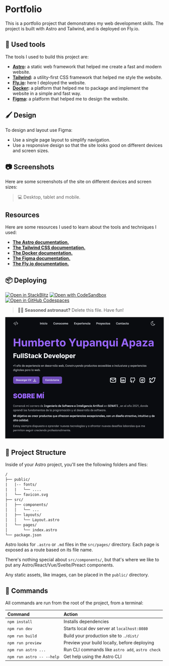 # Portfolio

This is a portfolio project that demonstrates my web development skills. The project is built with Astro and Tailwind, and is deployed on Fly.io.

## 🧰 Used tools
The tools I used to build this project are:
- **[Astro](https://astro.build):** a static web framework that helped me create a fast and modern website.
- **[Tailwind](https://tailwindcss.com):** a utility-first CSS framework that helped me style the website.
- **[Fly.io](https://fly.io):** here I deployed the website.
- **[Docker](https://docker.com):** a platform that helped me to package and implement the website in a simple and fast way.
- **[Figma](https://figma.com):** a platform that helped me to design the website.
## 🖌️ Design
To design and layout use Figma:
- Use a single page layout to simplify navigation.
- Use a responsive design so that the site looks good on different devices and screen sizes.
## 📷 Screenshots
Here are some screenshots of the site on different devices and screen sizes:
> 💻 Desktop, tablet and mobile.
## Resources
Here are some resources I used to learn about the tools and techniques I used:
- **[The Astro documentation.](https://astro.build)**
- **[The Tailwind CSS documentation.](https://tailwindcss.com)**
- **[The Docker documentation.](https://docker.com)**
- **[The Figma documentation.](https://figma.com)**
- **[The Fly.io documentation.](https://fly.io)**


## 📦 Deploying
[![Open in StackBlitz](https://developer.stackblitz.com/img/open_in_stackblitz.svg)](https://stackblitz.com/github/withastro/astro/tree/latest/examples/basics)
[![Open with CodeSandbox](https://assets.codesandbox.io/github/button-edit-lime.svg)](https://codesandbox.io/p/sandbox/github/withastro/astro/tree/latest/examples/basics)
[![Open in GitHub Codespaces](https://github.com/codespaces/badge.svg)](https://codespaces.new/withastro/astro?devcontainer_path=.devcontainer/basics/devcontainer.json)

> 🧑‍🚀 **Seasoned astronaut?** Delete this file. Have fun!

[![Images](public/portfolio.png)](#)


## 🚀 Project Structure

Inside of your Astro project, you'll see the following folders and files:

```
/
├── public/
|   |-- fonts/
|   |   └── ....
│   └── favicon.svg
├── src/
│   ├── components/
│   │   └── ...
│   ├── layouts/
│   │   └── Layout.astro
│   └── pages/
│       └── index.astro
└── package.json
```

Astro looks for `.astro` or `.md` files in the `src/pages/` directory. Each page is exposed as a route based on its file name.

There's nothing special about `src/components/`, but that's where we like to put any Astro/React/Vue/Svelte/Preact components.

Any static assets, like images, can be placed in the `public/` directory.

## 🧞 Commands

All commands are run from the root of the project, from a terminal:

| Command                   | Action                                           |
| :------------------------ | :----------------------------------------------- |
| `npm install`             | Installs dependencies                            |
| `npm run dev`             | Starts local dev server at `localhost:8080`      |
| `npm run build`           | Build your production site to `./dist/`          |
| `npm run preview`         | Preview your build locally, before deploying     |
| `npm run astro ...`       | Run CLI commands like `astro add`, `astro check` |
| `npm run astro -- --help` | Get help using the Astro CLI                     |
